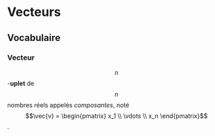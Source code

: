 # Vecteurs

## Vocabulaire

### Vecteur

$$n$$-**uplet** de $$n$$ nombres réels appelés *composantes*, noté $$\vec{v} =
\begin{pmatrix} x_1 \\ \vdots \\ x_n \end{pmatrix}$$.
